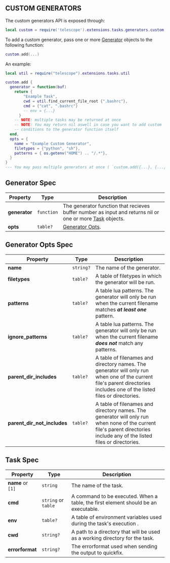 ## CUSTOM GENERATORS

The custom generators API is exposed through:

```lua
local custom = require('telescope').extensions.tasks.generators.custom
```

To add a custom generator, pass one or more [Generator](#generator-spec) objects
to the following function:

```lua
custom.add(...)
```

An example:

```lua
local util = require("telescope").extensions.tasks.util

custom.add {
  generator = function(buf)
    return {
        "Example Task",
        cwd = util.find_current_file_root {".bashrc"},
        cmd = {"cat", ".bashrc"}
        -- env = {...}
      }
    -- NOTE: multiple tasks may be returned at once
    -- NOTE: You may return nil aswell in case you want to add custom
    -- conditions to the generator function itself
  end,
  opts = {
    name = "Example Custom Generator",
    filetypes = {"python", "sh"},
    patterns = { os.getenv("HOME") .. "/.*"},
  }
}
--- You may pass multiple generators at once ( `custom.add({...}, {...}, {...})` )
```

## Generator Spec

| Property      | Type       | Description                                                                                                            |
| ------------- | ---------- | ---------------------------------------------------------------------------------------------------------------------- |
| **generator** | `function` | The generator function that recieves buffer number as input and returns nil or one or more [Task](#task-spec) objects. |
| **opts**      | `table?`   | [Generator Opts](#generator-opts-spec).                                                                                |

## Generator Opts Spec

| Property                    | Type      | Description                                                                                                                                                              |
| --------------------------- | --------- | ------------------------------------------------------------------------------------------------------------------------------------------------------------------------ |
| **name**                    | `string?` | The name of the generator.                                                                                                                                               |
| **filetypes**               | `table?`  | A table of filetypes in which the generator will be run.                                                                                                                 |
| **patterns**                | `table?`  | A table lua patterns. The generator will only be run when the current filename matches **_at least one_** pattern.                                                       |
| **ignore_patterns**         | `table?`  | A table lua patterns. The generator will only be run when the current filename **_does not_** match any patterns.                                                        |
| **parent_dir_includes**     | `table?`  | A table of filenames and directory names. The generator will only run when one of the current file's parent directories includes one of the listed files or directories. |
| **parent_dir_not_includes** | `table?`  | A table of filenames and directory names. The generator will only run when none of the current file's parent directories include any of the listed files or directories. |

## Task Spec

| Property           | Type                | Description                                                                                                                                                                                         |
| ------------------ | ------------------- | --------------------------------------------------------------------------------------------------------------------------------------------------------------------------------------------------- |
| **name** or `[1]`  | `string`            | The name of the task.                                                                                                                                                                               |
| **cmd**            | `string` or `table` | A command to be executed. When a table, the first element should be an executable.                                                                                                                  |
| **env**            | `table?`            | A table of environment variables used during the task's execution .                                                                                                                                 |
| **cwd**            | `string?`           | A path to a directory that will be used as a working directory for the task.                                                                                                                        |
| **errorformat**    | `string?`           | The errorformat used when sending the output to quickfix.                                                                                                                                           |
